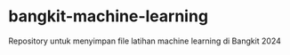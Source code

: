 # bangkit-machine-learning
Repository untuk menyimpan file latihan machine learning di Bangkit 2024

